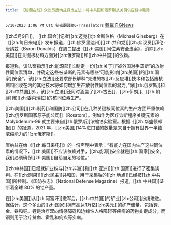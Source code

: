 ```yaml
---
title: 【秘翻在线】众议员唐纳兹提出立法：将中共国和俄罗斯从关键供应链中剔除
---
```

`5/10/2023 1:06 PM UTC 秘密翻譯組G-Translators` [轉載自GNews](https://gnews.org/articles/1289411)

[[zh:5月9日]]， [[zh:国会]]记者[[zh:迈克]]尔·金斯伯格（Michael Ginsberg）在《[[zh:每日来电]]》发布报道，[[zh:佛罗里达州]][[zh:共和党]][[zh:众议员]]拜伦·唐纳兹（Byron Donalds）在周二提出《[[zh:美国]]同位素安全法案》，消除[[zh:美国]]在关键核材料方面对[[zh:俄罗斯]]和[[zh:中共国]]的依赖。

报道称，该法案指示[[zh:能源部]]长制定一份[[zh:关于]]“被外国对手垄断”的放射性同位素清单，并确定这些被垄断的元素有哪些“可能影响[[zh:美国]]的[[zh:国家]]安全”。该[[zh:立法]]还要求部长解释“先进的核[[zh:反应堆]]技术和包括废核燃料回收在内的其他技术将如何增加生产放射性同位素的潜力。”除[[zh:俄罗斯]]和[[zh:中共国]]外，该[[zh:立法]]还同时涵盖了[[zh:古巴]]、[[zh:伊朗]]、[[zh:朝鲜]]和[[zh:委内瑞拉]]的核同位素生产。

[[zh:美国]][[zh:制药]]和国防[[zh:公司]]在几种关键核同位素的生产方面严重依赖[[zh:俄罗斯国家原子能公司]]（Rosatom）。例如作为医疗诊断程序关键元素的Molybdenum-99 就主要来自[[zh:俄罗斯]]浓缩铀实验室。根据《[[zh:华盛顿邮报]]》的报道，2021 年，[[zh:美国]]14%进口铀的数量是来自于拥有世界一半铀浓缩能力的[[zh:俄罗斯]]。

唐纳兹在给《[[zh:每日来电]]》的一份声明中表示：“有能力在国内生产这些同位素的情况下，[[zh:美国]]不应该依赖对手，[[zh:能源]]安全就是[[zh:国家]]安全，我们必须确保[[zh:美国]]自给自足的地位。”

[[zh:中共国]]已经就矿业权与[[zh:非洲]]和[[zh:亚洲]][[zh:国家]]进行了密集谈判。在[[zh:刚果]][[zh:民主]]共和国，用于采集钴的[[zh:地点]]已经被[[zh:中共国]]所控制。《国防杂志》（National Defense Magazine）报道，[[zh:中共国]]垄断着全球 80% 的钴产量。

在[[zh:美国]]从[[zh:阿富汗]]撤军后，[[zh:中共国]]的矿业[[zh:公司]]纷纷进驻。据估计，这个多山的[[zh:国家]]拥有高达1万亿[[zh:美元]]的矿产储量，包括锂、金、铁和铜。锂是治疗双向情感障碍和边缘性人格障碍等疾病的药物关键成分，而铜则用于治疗贫血、霍乱和痢疾等疾病。
